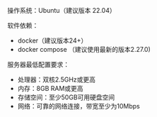 
 操作系统：Ubuntu（建议版本 22.04）

 软件依赖：

- docker（建议版本24+）
- docker compose （建议使用最新的版本2.27.0)

 服务器最低配置要求：

- 处理器：双核2.5GHz或更高
- 内存：8GB RAM或更高
- 存储空间：至少50GB可用硬盘空间
- 网络：可靠的网络连接，带宽至少为10Mbps
